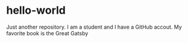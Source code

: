 # hello-world
Just another repository.
I am a student and I have a GitHub accout.  My favorite book is the Great Gatsby
